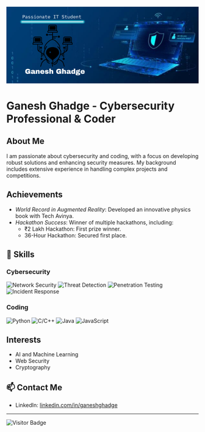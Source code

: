 ![logo](https://github.com/StoicGang/StoicGang/blob/main/Ganesh%20Ghadge.png)

# Ganesh Ghadge - Cybersecurity Professional & Coder

## About Me
I am passionate about cybersecurity and coding, with a focus on developing robust solutions and enhancing security measures. My background includes extensive experience in handling complex projects and competitions.

## Achievements
- *World Record in Augmented Reality*: Developed an innovative physics book with Tech Avinya.
- *Hackathon Success*: Winner of multiple hackathons, including:
  - ₹2 Lakh Hackathon: First prize winner.
  - 36-Hour Hackathon: Secured first place.

## 🚀 Skills

### Cybersecurity
![Network Security](https://img.shields.io/badge/Network%20Security-3D85C6?style=for-the-badge&logo=security&logoColor=white)
![Threat Detection](https://img.shields.io/badge/Threat%20Detection-FF6F00?style=for-the-badge&logo=threat-detection&logoColor=white)
![Penetration Testing](https://img.shields.io/badge/Penetration%20Testing-3D85C6?style=for-the-badge&logo=penetration-testing&logoColor=white)
![Incident Response](https://img.shields.io/badge/Incident%20Response-FF6F00?style=for-the-badge&logo=incident-response&logoColor=white)

### Coding
![Python](https://img.shields.io/badge/Python-3776AB?style=for-the-badge&logo=python&logoColor=white)
![C/C++](https://img.shields.io/badge/C/C++-00599C?style=for-the-badge&logo=c&logoColor=white)
![Java](https://img.shields.io/badge/Java-007396?style=for-the-badge&logo=java&logoColor=white)
![JavaScript](https://img.shields.io/badge/JavaScript-F7DF1E?style=for-the-badge&logo=javascript&logoColor=black)

## Interests
- AI and Machine Learning
- Web Security
- Cryptography

## 📫 Contact Me
- LinkedIn: [linkedin.com/in/ganeshghadge](https://linkedin.com/in/ganeshghadge)

---


![Visitor Badge](https://visitor-badge.laobi.icu/badge?page_id=StoicGang)
